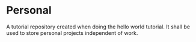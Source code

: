 # Personal
A tutorial repository created when doing the hello world tutorial. It shall be used to store personal projects independent of work.

